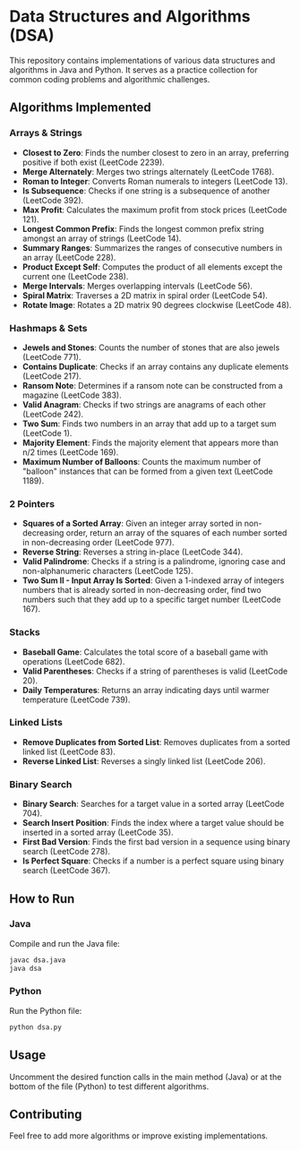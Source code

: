 # Data Structures and Algorithms (DSA)

This repository contains implementations of various data structures and algorithms in Java and Python. It serves as a practice collection for common coding problems and algorithmic challenges.

## Algorithms Implemented

### Arrays & Strings
- **Closest to Zero**: Finds the number closest to zero in an array, preferring positive if both exist (LeetCode 2239).
- **Merge Alternately**: Merges two strings alternately (LeetCode 1768).
- **Roman to Integer**: Converts Roman numerals to integers (LeetCode 13).
- **Is Subsequence**: Checks if one string is a subsequence of another (LeetCode 392).
- **Max Profit**: Calculates the maximum profit from stock prices (LeetCode 121).
- **Longest Common Prefix**: Finds the longest common prefix string amongst an array of strings (LeetCode 14).
- **Summary Ranges**: Summarizes the ranges of consecutive numbers in an array (LeetCode 228).
- **Product Except Self**: Computes the product of all elements except the current one (LeetCode 238).
- **Merge Intervals**: Merges overlapping intervals (LeetCode 56).
- **Spiral Matrix**: Traverses a 2D matrix in spiral order (LeetCode 54).
- **Rotate Image**: Rotates a 2D matrix 90 degrees clockwise (LeetCode 48).

### Hashmaps & Sets
- **Jewels and Stones**: Counts the number of stones that are also jewels (LeetCode 771).
- **Contains Duplicate**: Checks if an array contains any duplicate elements (LeetCode 217).
- **Ransom Note**: Determines if a ransom note can be constructed from a magazine (LeetCode 383).
- **Valid Anagram**: Checks if two strings are anagrams of each other (LeetCode 242).
- **Two Sum**: Finds two numbers in an array that add up to a target sum (LeetCode 1).
- **Majority Element**: Finds the majority element that appears more than n/2 times (LeetCode 169).
- **Maximum Number of Balloons**: Counts the maximum number of "balloon" instances that can be formed from a given text (LeetCode 1189).

### 2 Pointers
- **Squares of a Sorted Array**: Given an integer array sorted in non-decreasing order, return an array of the squares of each number sorted in non-decreasing order (LeetCode 977).
- **Reverse String**: Reverses a string in-place (LeetCode 344).
- **Valid Palindrome**: Checks if a string is a palindrome, ignoring case and non-alphanumeric characters (LeetCode 125).
- **Two Sum II - Input Array Is Sorted**: Given a 1-indexed array of integers numbers that is already sorted in non-decreasing order, find two numbers such that they add up to a specific target number (LeetCode 167).

### Stacks
- **Baseball Game**: Calculates the total score of a baseball game with operations (LeetCode 682).
- **Valid Parentheses**: Checks if a string of parentheses is valid (LeetCode 20).
- **Daily Temperatures**: Returns an array indicating days until warmer temperature (LeetCode 739).

### Linked Lists
- **Remove Duplicates from Sorted List**: Removes duplicates from a sorted linked list (LeetCode 83).
- **Reverse Linked List**: Reverses a singly linked list (LeetCode 206).

### Binary Search
- **Binary Search**: Searches for a target value in a sorted array (LeetCode 704).
- **Search Insert Position**: Finds the index where a target value should be inserted in a sorted array (LeetCode 35).
- **First Bad Version**: Finds the first bad version in a sequence using binary search (LeetCode 278).
- **Is Perfect Square**: Checks if a number is a perfect square using binary search (LeetCode 367).

## How to Run

### Java
Compile and run the Java file:
```bash
javac dsa.java
java dsa
```

### Python
Run the Python file:
```bash
python dsa.py
```

## Usage
Uncomment the desired function calls in the main method (Java) or at the bottom of the file (Python) to test different algorithms.

## Contributing
Feel free to add more algorithms or improve existing implementations.